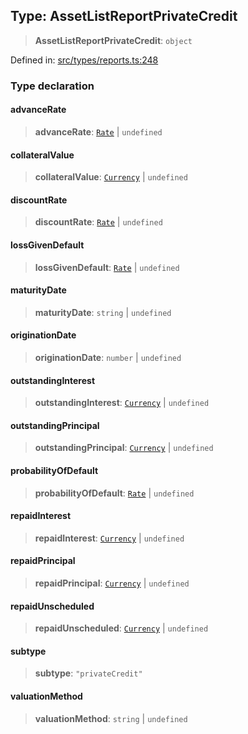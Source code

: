 
## Type: AssetListReportPrivateCredit

> **AssetListReportPrivateCredit**: `object`

Defined in: [src/types/reports.ts:248](https://github.com/centrifuge/sdk/blob/20843ed5c656c598907fcc377c378e170894e8e0/src/types/reports.ts#L248)

### Type declaration

#### advanceRate

> **advanceRate**: [`Rate`](#class-rate) \| `undefined`

#### collateralValue

> **collateralValue**: [`Currency`](#class-currency) \| `undefined`

#### discountRate

> **discountRate**: [`Rate`](#class-rate) \| `undefined`

#### lossGivenDefault

> **lossGivenDefault**: [`Rate`](#class-rate) \| `undefined`

#### maturityDate

> **maturityDate**: `string` \| `undefined`

#### originationDate

> **originationDate**: `number` \| `undefined`

#### outstandingInterest

> **outstandingInterest**: [`Currency`](#class-currency) \| `undefined`

#### outstandingPrincipal

> **outstandingPrincipal**: [`Currency`](#class-currency) \| `undefined`

#### probabilityOfDefault

> **probabilityOfDefault**: [`Rate`](#class-rate) \| `undefined`

#### repaidInterest

> **repaidInterest**: [`Currency`](#class-currency) \| `undefined`

#### repaidPrincipal

> **repaidPrincipal**: [`Currency`](#class-currency) \| `undefined`

#### repaidUnscheduled

> **repaidUnscheduled**: [`Currency`](#class-currency) \| `undefined`

#### subtype

> **subtype**: `"privateCredit"`

#### valuationMethod

> **valuationMethod**: `string` \| `undefined`
